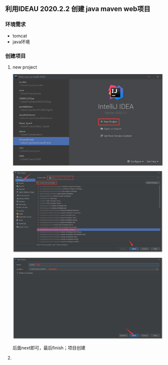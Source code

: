 ## 利用IDEAU 2020.2.2 创建 java maven web项目

### 环境需求

- tomcat
- java环境

### 创建项目

1. new project

   ![image-20201008123905207](image-20201008123905207.png)

   ![image-20201008124055353](image-20201008124055353.png)

   ![image-20201008124346409](image-20201008124346409.png)

   后面next即可，最后finish；项目创建

2. 

